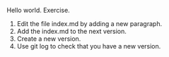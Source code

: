 Hello world.
Exercise.
1. Edit the file index.md by adding a new paragraph.
2. Add the index.md to the next version.
3. Create a new version.
4. Use git log to check that you have a new version.
